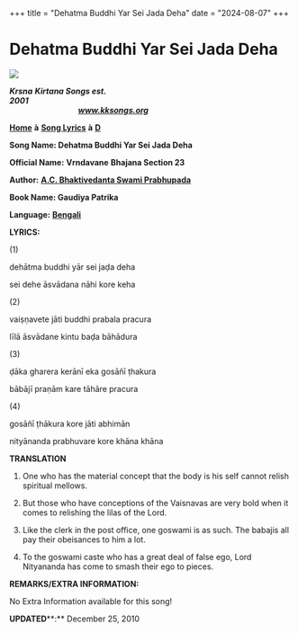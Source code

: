 +++
title = "Dehatma Buddhi Yar Sei Jada Deha"
date = "2024-08-07"
+++

# Dehatma Buddhi Yar Sei Jada Deha
[**![](http://kksongs.org/image_files/image002.jpg)**](http://kksongs.org/)

**_Krsna_** **_Kirtana Songs est. 2001_**                                                                                                                                                      **_www.kksongs.org_**

[**Home**](http://kksongs.org/) **à** [**Song Lyrics**](http://kksongs.org/lyrics.html) **à** [**D**](http://kksongs.org/songs/song_d.html)

**Song Name: Dehatma Buddhi Yar Sei Jada Deha**

**Official Name:** **Vrndavane** **Bhajana Section 23**

**Author:** [**A.C. Bhaktivedanta Swami Prabhupada**](http://kksongs.org/authors/list/acbsp.html)

**Book Name: Gaudiya Patrika**

**Language:** [**Bengali**](http://kksongs.org/language/list/bengali.html)

**LYRICS:**

(1)

dehātma buddhi yār sei jaḍa deha

sei dehe āsvādana nāhi kore keha

(2)

vaiṣṇavete jāti buddhi prabala pracura

līlā āsvādane kintu baḍa bāhādura

(3)

ḍāka gharera kerānī eka gosāñī ṭhakura

bābājī praṇām kare tāhāre pracura

(4)

gosāñī ṭhākura kore jāti abhimān

nityānanda prabhuvare kore khāna khāna

**TRANSLATION**

1) One who has the material concept that the body is his self cannot relish spiritual mellows.

2) But those who have conceptions of the Vaisnavas are very bold when it comes to relishing the lilas of the Lord.

3) Like the clerk in the post office, one goswami is as such. The babajis all pay their obeisances to him a lot.

4) To the goswami caste who has a great deal of false ego, Lord Nityananda has come to smash their ego to pieces.

**REMARKS/EXTRA INFORMATION:**

No Extra Information available for this song!

**UPDATED****:** December 25, 2010
